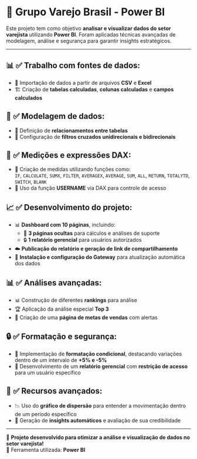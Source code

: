 # 🏪 Grupo Varejo Brasil - Power BI

Este projeto tem como objetivo **analisar e visualizar dados do setor varejista** utilizando **Power BI**. Foram aplicadas técnicas avançadas de modelagem, análise e segurança para garantir insights estratégicos.  

---

## 📊 ✅ Trabalho com fontes de dados:
- 📂 Importação de dados a partir de arquivos **CSV** e **Excel**  
- 🏗️ Criação de **tabelas calculadas**, **colunas calculadas** e **campos calculados**  

## 🔗 ✅ Modelagem de dados:
- 📌 Definição de **relacionamentos entre tabelas**  
- 🔄 Configuração de **filtros cruzados unidirecionais e bidirecionais**  

## 🔢 ✅ Medições e expressões DAX:
- 🧮 Criação de medidas utilizando funções como:  
  `IF`, `CALCULATE`, `SUMX`, `FILTER`, `AVERAGEX`, `AVERAGE`, `SUM`, `ALL`, `RETURN`, `TOTALYTD`, `SWITCH`, `BLANK`  
- 👥 Uso da função **USERNAME** via DAX para controle de acesso  

## 📈 ✅ Desenvolvimento do projeto:
- 📊 **Dashboard com 10 páginas**, incluindo:  
  - 📌 **3 páginas ocultas** para cálculos e análises de suporte  
  - 🔒 **1 relatório gerencial** para usuários autorizados  
- ☁️ **Publicação do relatório e geração de link de compartilhamento**  
- 🔄 **Instalação e configuração do Gateway** para atualização automática dos dados  

## 📊 ✅ Análises avançadas:
- 📊 Construção de diferentes **rankings** para análise  
- 🏆 Aplicação da análise especial **Top 3**  
- 🎯 Criação de uma **página de metas de vendas** com alertas  

## 🔒 ✅ Formatação e segurança:
- 🎨 Implementação de **formatação condicional**, destacando variações dentro de um intervalo de **+5% e -5%**  
- 🔐 Desenvolvimento de um **relatório gerencial** com **restrição de acesso** para um usuário específico  

## 🚀 ✅ Recursos avançados:
- 📉 Uso do **gráfico de dispersão** para entender a movimentação dentro de um período específico  
- 🤖 Geração de **insights automáticos** e avaliação de sua credibilidade  

---

🚀 **Projeto desenvolvido para otimizar a análise e visualização de dados no setor varejista!**  
📌 Ferramenta utilizada: **Power BI**
